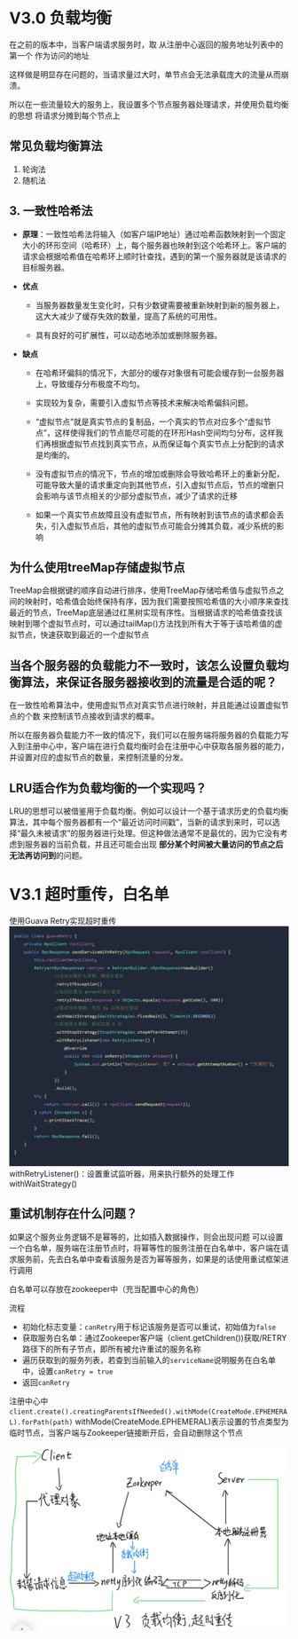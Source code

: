# V3.0 负载均衡
在之前的版本中，当客户端请求服务时，取 从注册中心返回的服务地址列表中的第一个 作为访问的地址

这样做是明显存在问题的，当请求量过大时，单节点会无法承载庞大的流量从而崩溃。

所以在一些流量较大的服务上，我设置多个节点服务器处理请求，并使用负载均衡的思想 将请求分摊到每个节点上

## 常见负载均衡算法
1. 轮询法
2. 随机法
## 3. 一致性哈希法
 -   **原理**：一致性哈希法将输入（如客户端IP地址）通过哈希函数映射到一个固定大小的环形空间（哈希环）上，每个服务器也映射到这个哈希环上。客户端的请求会根据哈希值在哈希环上顺时针查找，遇到的第一个服务器就是该请求的目标服务器。
    

-   **优点**
    
    -   当服务器数量发生变化时，只有少数键需要被重新映射到新的服务器上，这大大减少了缓存失效的数量，提高了系统的可用性。
        
    
    -   具有良好的可扩展性，可以动态地添加或删除服务器。
        
    

-   **缺点**
    
    -   在哈希环偏斜的情况下，大部分的缓存对象很有可能会缓存到一台服务器上，导致缓存分布极度不均匀。
        
    
    -   实现较为复杂，需要引入虚拟节点等技术来解决哈希偏斜问题。
    - “虚拟节点”就是真实节点的复制品，一个真实的节点对应多个“虚拟节点”，这样使得我们的节点能尽可能的在环形Hash空间均匀分布，这样我们再根据虚拟节点找到真实节点，从而保证每个真实节点上分配到的请求是均衡的。

	- 没有虚拟节点的情况下，节点的增加或删除会导致哈希环上的重新分配，可能导致大量的请求重定向到其他节点，引入虚拟节点后，节点的增删只会影响与该节点相关的少部分虚拟节点，减少了请求的迁移
	- 如果一个真实节点故障且没有虚拟节点，所有映射到该节点的请求都会丢失，引入虚拟节点后，其他的虚拟节点可能会分摊其负载，减少系统的影响

## 为什么使用treeMap存储虚拟节点
TreeMap会根据键的顺序自动进行排序，使用TreeMap存储哈希值与虚拟节点之间的映射时，哈希值会始终保持有序，因为我们需要按照哈希值的大小顺序来查找最近的节点，TreeMap底层通过红黑树实现有序性。当根据请求的哈希值查找该映射到哪个虚拟节点时，可以通过tailMap()方法找到所有大于等于该哈希值的虚拟节点，快速获取到最近的一个虚拟节点

## 当各个服务器的负载能力不一致时，该怎么设置负载均衡算法，来保证各服务器接收到的流量是合适的呢？
在一致性哈希算法中，使用虚拟节点对真实节点进行映射，并且能通过设置虚拟节点的个数 来控制该节点接收到请求的概率。

所以在服务器负载能力不一致的情况下，我们可以在服务端将服务器的负载能力写入到注册中心中，客户端在进行负载均衡时会在注册中心中获取各服务器的能力，并设置对应的虚拟节点的数量，来控制流量的分发。
##  LRU适合作为负载均衡的一个实现吗？
LRU的思想可以被借鉴用于负载均衡。例如可以设计一个基于请求历史的负载均衡算法，其中每个服务器都有一个“最近访问时间戳”，当新的请求到来时，可以选择“最久未被请求”的服务器进行处理。但这种做法通常不是最优的，因为它没有考虑到服务器的当前负载，并且还可能会出现 **部分某个时间被大量访问的节点之后无法再访问到**的问题。

# V3.1 超时重传，白名单
使用Guava Retry实现超时重传
![输入图片说明](/imgs/2025-03-24/UAkQW5exWwKQnJJt.png)
withRetryListener()：设置重试监听器，用来执行额外的处理工作 withWaitStrategy()

##  重试机制存在什么问题？
如果这个服务业务逻辑不是幂等的，比如插入数据操作，则会出现问题
可以设置一个白名单，服务端在注册节点时，将幂等性的服务注册在白名单中，客户端在请求服务前，先去白名单中查看该服务是否为幂等服务，如果是的话使用重试框架进行调用

白名单可以存放在zookeeper中（充当配置中心的角色）

流程
- 初始化标志变量：`canRetry`用于标记该服务是否可以重试，初始值为`false`
- 获取服务白名单：通过Zookeeper客户端（client.getChildren())获取/RETRY路径下的所有子节点，即所有被允许重试的服务名称
- 遍历获取到的服务列表，若查到当前输入的`serviceName`说明服务在白名单中，设置`canRetry = true`
- 返回`canRetry`

注册中心中`client.create().creatingParentsIfNeeded().withMode(CreateMode.EPHEMERAL).forPath(path)`
withMode(CreateMode.EPHEMERAL)表示设置的节点类型为临时节点，当客户端与Zookeeper链接断开后，会自动删除这个节点

![输入图片说明](/imgs/2025-03-24/9YvOzse1Ate2SjPb.jpeg)
<!--stackedit_data:
eyJoaXN0b3J5IjpbLTY2NzkzMjk2NiwxMDAyODEzMzExLDE5OT
kxMTQwOTksMTI2OTg1NTYyNSwtNjM0NzY1MjIyLC05NjM1MTQy
OTMsMzE0NzE5MDI0LDIxMDYxMzYxNDgsLTQ0OTU3MTg1MiwtMj
A4ODc0NjYxMl19
-->